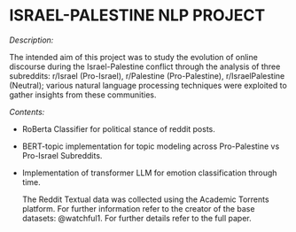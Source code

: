 # ISRAEL-PALESTINE NLP PROJECT

*Description:*  
  
The intended aim of this project was to study the evolution of online discourse during the Israel-Palestine conflict through the analysis of 
three subreddits: r/Israel (Pro-Israel), r/Palestine (Pro-Palestine), r/IsraelPalestine (Neutral); various natural language processing techniques were
exploited to gather insights from these communities.


*Contents:*
- RoBerta Classifier for political stance of reddit posts.
- BERT-topic implementation for topic modeling across Pro-Palestine vs Pro-Israel Subreddits.
- Implementation of transformer LLM for emotion classification through time.

  The Reddit Textual data was collected using the Academic Torrents platform. For further information refer to the creator of the base datasets: @watchful1.
For further details refer to the full paper.
